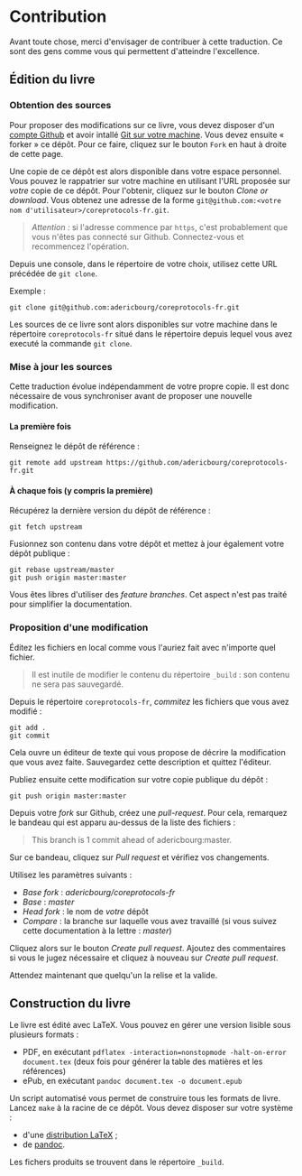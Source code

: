 # Contribution

Avant toute chose, merci d'envisager de contribuer à cette traduction. Ce sont des gens comme vous qui permettent d'atteindre l'excellence.

## Édition du livre

### Obtention des sources

Pour proposer des modifications sur ce livre, vous devez disposer d'un [compte Github](https://github.com/join) et avoir intallé [Git sur votre machine](https://git-scm.com/).
Vous devez ensuite « forker » ce dépôt. Pour ce faire, cliquez sur le bouton `Fork` en haut à droite de cette page.

Une copie de ce dépôt est alors disponible dans votre espace personnel. Vous pouvez le rappatrier sur votre machine en utilisant l'URL proposée sur _votre_ copie de ce dépôt.
Pour l'obtenir, cliquez sur le bouton *Clone or download*. Vous obtenez une adresse de la forme `git@github.com:<votre nom d'utilisateur>/coreprotocols-fr.git`.

> *Attention :* si l'adresse commence par `https`, c'est probablement que vous n'êtes pas connecté sur Github. Connectez-vous et recommencez l'opération.

Depuis une console, dans le répertoire de votre choix, utilisez cette URL précédée de `git clone`.

Exemple :

```shell
git clone git@github.com:adericbourg/coreprotocols-fr.git
```

Les sources de ce livre sont alors disponibles sur votre machine dans le répertoire `coreprotocols-fr` situé dans le répertoire depuis lequel vous avez executé la commande `git clone`.

### Mise à jour les sources

Cette traduction évolue indépendamment de votre propre copie. Il est donc nécessaire de vous synchroniser avant de proposer une nouvelle modification.

#### La première fois

Renseignez le dépôt de référence :

```shell
git remote add upstream https://github.com/adericbourg/coreprotocols-fr.git
```

#### À chaque fois (y compris la première)

Récupérez la dernière version du dépôt de référence :

```shell
git fetch upstream
```

Fusionnez son contenu dans votre dépôt et mettez à jour également votre dépôt publique :

```shell
git rebase upstream/master
git push origin master:master
```

Vous êtes libres d'utiliser des _feature branches_. Cet aspect n'est pas traité pour simplifier la documentation.

### Proposition d'une modification

Éditez les fichiers en local comme vous l'auriez fait avec n'importe quel fichier.

> Il est inutile de modifier le contenu du répertoire `_build` : son contenu ne sera pas sauvegardé.

Depuis le répertoire `coreprotocols-fr`, _commitez_ les fichiers que vous avez modifié :

```shell
git add .
git commit
```

Cela ouvre un éditeur de texte qui vous propose de décrire la modification que vous avez faite. Sauvegardez cette description et quittez l'éditeur.

Publiez ensuite cette modification sur votre copie publique du dépôt :

```shell
git push origin master:master
```

Depuis votre _fork_ sur Github, créez une _pull-request_. Pour cela, remarquez le bandeau qui est apparu au-dessus de la liste des fichiers :

> This branch is 1 commit ahead of adericbourg:master.

Sur ce bandeau, cliquez sur *Pull request* et vérifiez vos changements.

Utilisez les paramètres suivants :

* *Base fork* : _adericbourg/coreprotocols-fr_
* *Base* : _master_
* *Head fork* : le nom de _votre_ dépôt
* *Compare* : la branche sur laquelle vous avez travaillé (si vous suivez cette documentation à la lettre : _master_)

Cliquez alors sur le bouton *Create pull request*. Ajoutez des commentaires si vous le jugez nécessaire et cliquez à nouveau sur *Create pull request*.

Attendez maintenant que quelqu'un la relise et la valide.

## Construction du livre

Le livre est édité avec LaTeX. Vous pouvez en gérer une version lisible sous plusieurs formats :

* PDF, en exécutant `pdflatex -interaction=nonstopmode -halt-on-error document.tex` (deux fois pour générer la table des matières et les références)
* ePub, en exécutant `pandoc document.tex -o document.epub`

Un script automatisé vous permet de construire tous les formats de livre. Lancez `make` à la racine de ce dépôt. Vous devez disposer sur votre système :

* d'une [distribution LaTeX](https://www.latex-project.org/get/) ;
* de [pandoc](https://pandoc.org/).

Les fichers produits se trouvent dans le répertoire `_build`.